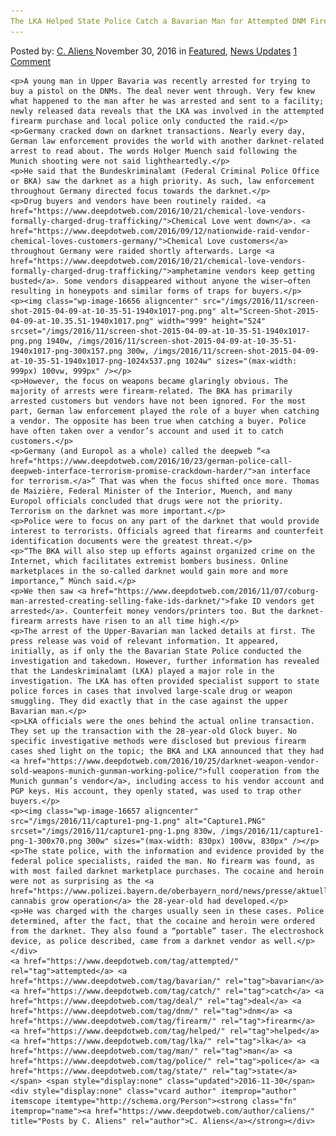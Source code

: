 ```yaml
---
The LKA Helped State Police Catch a Bavarian Man for Attempted DNM Firearm Deal"
---
```

<article class="post-listing post-16655 post type-post status-publish format-standard has-post-thumbnail hentry  tag-attempted tag-bavarian tag-catch tag-deal tag-dnm tag-firearm tag-helped tag-lka tag-man tag-police tag-state">
    <div class="post-inner">
        <span>Posted by: <a href="https://www.deepdotweb.com/author/caliens/" title="">C. Aliens </a></span>
    <span>November 30, 2016</span>
    <span>in <a href="https://www.deepdotweb.com/category/deepdot-news/" rel="category tag">Featured</a>, <a href="https://www.deepdotweb.com/category/news-updates/" rel="category tag">News Updates</a></span>
    <span><a href="https://www.deepdotweb.com/2016/11/30/lka-helped-state-police-catch-bavarian-man-attempted-dnm-firearm-deal/#comments">1 Comment</a></span>
    </p>
    <div class="clear"></div>
    
    <p>A young man in Upper Bavaria was recently arrested for trying to buy a pistol on the DNMs. The deal never went through. Very few knew what happened to the man after he was arrested and sent to a facility; newly released data reveals that the LKA was involved in the attempted firearm purchase and local police only conducted the raid.</p>
    <p>Germany cracked down on darknet transactions. Nearly every day, German law enforcement provides the world with another darknet-related arrest to read about. The words Holger Muench said following the Munich shooting were not said lightheartedly.</p>
    <p>He said that the Bundeskriminalamt (Federal Criminal Police Office or BKA) saw the darknet as a high priority. As such, law enforcement throughout Germany directed focus towards the darknet.</p>
    <p>Drug buyers and vendors have been routinely raided. <a href="https://www.deepdotweb.com/2016/10/21/chemical-love-vendors-formally-charged-drug-trafficking/">Chemical Love went down</a>. <a href="https://www.deepdotweb.com/2016/09/12/nationwide-raid-vendor-chemical-loves-customers-germany/">Chemical Love customers</a> throughout Germany were raided shortly afterwards. Large <a href="https://www.deepdotweb.com/2016/10/21/chemical-love-vendors-formally-charged-drug-trafficking/">amphetamine vendors keep getting busted</a>. Some vendors disappeared without anyone the wiser—often resulting in honeypots and similar forms of traps for buyers.</p>
    <p><img class="wp-image-16656 aligncenter" src="/imgs/2016/11/screen-shot-2015-04-09-at-10-35-51-1940x1017-png.png" alt="Screen-Shot-2015-04-09-at-10.35.51-1940x1017.png" width="999" height="524" srcset="/imgs/2016/11/screen-shot-2015-04-09-at-10-35-51-1940x1017-png.png 1940w, /imgs/2016/11/screen-shot-2015-04-09-at-10-35-51-1940x1017-png-300x157.png 300w, /imgs/2016/11/screen-shot-2015-04-09-at-10-35-51-1940x1017-png-1024x537.png 1024w" sizes="(max-width: 999px) 100vw, 999px" /></p>
    <p>However, the focus on weapons became glaringly obvious. The majority of arrests were firearm-related. The BKA has primarily arrested customers but vendors have not been ignored. For the most part, German law enforcement played the role of a buyer when catching a vendor. The opposite has been true when catching a buyer. Police have often taken over a vendor’s account and used it to catch customers.</p>
    <p>Germany (and Europol as a whole) called the deepweb “<a href="https://www.deepdotweb.com/2016/10/23/german-police-call-deepweb-interface-terrorism-promise-crackdown-harder/">an interface for terrorism.</a>” That was when the focus shifted once more. Thomas de Maizière, Federal Minister of the Interior, Muench, and many Europol officials concluded that drugs were not the priority. Terrorism on the darknet was more important.</p>
    <p>Police were to focus on any part of the darknet that would provide interest to terrorists. Officials agreed that firearms and counterfeit identification documents were the greatest threat.</p>
    <p>“The BKA will also step up efforts against organized crime on the Internet, which facilitates extremist bombers business. Online marketplaces in the so-called darknet would gain more and more importance,” Münch said.</p>
    <p>We then saw <a href="https://www.deepdotweb.com/2016/11/07/coburg-man-arrested-creating-selling-fake-ids-darknet/">fake ID vendors get arrested</a>. Counterfeit money vendors/printers too. But the darknet-firearm arrests have risen to an all time high.</p>
    <p>The arrest of the Upper-Bavarian man lacked details at first. The press release was void of relevant information. It appeared, initially, as if only the the Bavarian State Police conducted the investigation and takedown. However, further information has revealed that the Landeskriminalamt (LKA) played a major role in the investigation. The LKA has often provided specialist support to state police forces in cases that involved large-scale drug or weapon smuggling. They did exactly that in the case against the upper Bavarian man.</p>
    <p>LKA officials were the ones behind the actual online transaction. They set up the transaction with the 28-year-old Glock buyer. No specific investigative methods were disclosed but previous firearm cases shed light on the topic; the BKA and LKA announced that they had <a href="https://www.deepdotweb.com/2016/10/25/darknet-weapon-vendor-sold-weapons-munich-gunman-working-police/">full cooperation from the Munich gunman’s vendor</a>, including access to his vendor account and PGP keys. His account, they openly stated, was used to trap other buyers.</p>
    <p><img class="wp-image-16657 aligncenter" src="/imgs/2016/11/capture1-png-1.png" alt="Capture1.PNG" srcset="/imgs/2016/11/capture1-png-1.png 830w, /imgs/2016/11/capture1-png-1-300x70.png 300w" sizes="(max-width: 830px) 100vw, 830px" /></p>
    <p>The state police, with the information and evidence provided by the federal police specialists, raided the man. No firearm was found, as with most failed darknet marketplace purchases. The cocaine and heroin were not as surprising as the <a href="https://www.polizei.bayern.de/oberbayern_nord/news/presse/aktuell/index.html/250970">full cannabis grow operation</a> the 28-year-old had developed.</p>
    <p>He was charged with the charges usually seen in these cases. Police determined, after the fact, that the cocaine and heroin were ordered from the darknet. They also found a “portable” taser. The electroshock device, as police described, came from a darknet vendor as well.</p>
    </div>
    <a href="https://www.deepdotweb.com/tag/attempted/" rel="tag">attempted</a> <a href="https://www.deepdotweb.com/tag/bavarian/" rel="tag">bavarian</a> <a href="https://www.deepdotweb.com/tag/catch/" rel="tag">catch</a> <a href="https://www.deepdotweb.com/tag/deal/" rel="tag">deal</a> <a href="https://www.deepdotweb.com/tag/dnm/" rel="tag">dnm</a> <a href="https://www.deepdotweb.com/tag/firearm/" rel="tag">firearm</a> <a href="https://www.deepdotweb.com/tag/helped/" rel="tag">helped</a> <a href="https://www.deepdotweb.com/tag/lka/" rel="tag">lka</a> <a href="https://www.deepdotweb.com/tag/man/" rel="tag">man</a> <a href="https://www.deepdotweb.com/tag/police/" rel="tag">police</a> <a href="https://www.deepdotweb.com/tag/state/" rel="tag">state</a></span> <span style="display:none" class="updated">2016-11-30</span>
    <div style="display:none" class="vcard author" itemprop="author" itemscope itemtype="http://schema.org/Person"><strong class="fn" itemprop="name"><a href="https://www.deepdotweb.com/author/caliens/" title="Posts by C. Aliens" rel="author">C. Aliens</a></strong></div>
    
